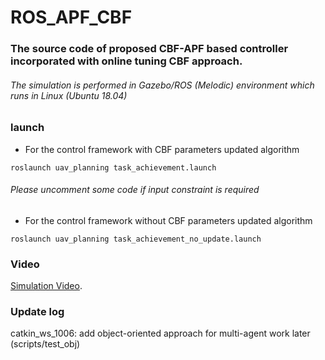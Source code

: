 # ROS_APF_CBF

### The source code of proposed CBF-APF based controller incorporated with online tuning CBF approach.
###### The simulation is performed in Gazebo/ROS (Melodic) environment which runs in Linux (Ubuntu 18.04)

### launch 
* For the control framework with CBF parameters updated algorithm 
```
roslaunch uav_planning task_achievement.launch 
```
###### Please uncomment some code if input constraint is required

* For the control framework without CBF parameters updated algorithm 
```
roslaunch uav_planning task_achievement_no_update.launch
```
### Video
[Simulation Video](https://vimeo.com/869509705?share=copy).

### Update log
catkin_ws_1006: add object-oriented approach for multi-agent work later (scripts/test_obj)
